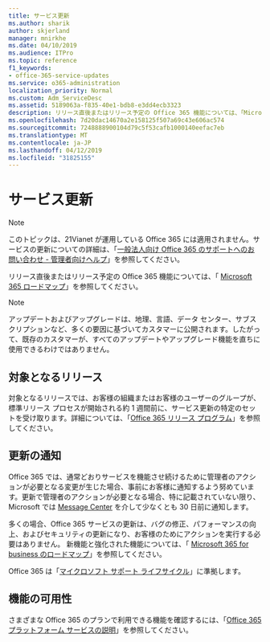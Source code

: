 ```yaml
---
title: サービス更新
ms.author: sharik
author: skjerland
manager: mnirkhe
ms.date: 04/10/2019
ms.audience: ITPro
ms.topic: reference
f1_keywords:
- office-365-service-updates
ms.service: o365-administration
localization_priority: Normal
ms.custom: Adm_ServiceDesc
ms.assetid: 5189063a-f835-40e1-bdb8-e3dd4ecb3323
description: リリース直後またはリリース予定の Office 365 機能については、「Microsoft 365 ロードマップ」を参照してください。
ms.openlocfilehash: 7d20dac14670a2e158125f507a69c43e606ac574
ms.sourcegitcommit: 7248888900104d79c5f53cafb1000140eefac7eb
ms.translationtype: MT
ms.contentlocale: ja-JP
ms.lasthandoff: 04/12/2019
ms.locfileid: "31825155"
---
```

# <a name="service-updates"></a>サービス更新

> [!NOTE]
> このトピックは、21Vianet が運用している Office 365 には適用されません。サービスの更新についての詳細は、「[一般法人向け Office 365 のサポートへのお問い合わせ - 管理者向けヘルプ](http://go.microsoft.com/fwlink/?LinkID=733350&amp;clcid=0x409)」を参照してください。 
  
リリース直後またはリリース予定の Office 365 機能については、「 [Microsoft 365 ロードマップ](https://go.microsoft.com/fwlink/?LinkId=509914)」を参照してください。
  
> [!NOTE]
> アップデートおよびアップグレードは、地理、言語、データ センター、サブスクリプションなど、多くの要因に基づいてカスタマーに公開されます。したがって、既存のカスタマーが、すべてのアップデートやアップグレード機能を直ちに使用できるわけではありません。 
  
## <a name="targeted-release"></a>対象となるリリース

対象となるリリースでは、お客様の組織またはお客様のユーザーのグループが、標準リリース プロセスが開始される約 1 週間前に、サービス更新の特定のセットを受け取ります。詳細については、「[Office 365 リリース プログラム](https://go.microsoft.com/fwlink/p/?LinkId=509823)」を参照してください。 
  
## <a name="update-notifications"></a>更新の通知

Office 365 では、通常どおりサービスを機能させ続けるために管理者のアクションが必要となる変更が生じた場合、事前にお客様に通知するよう努めています。更新で管理者のアクションが必要となる場合、特に記載されていない限り、Microsoft では [Message Center](http://technet.microsoft.com/library/38FB3333-BFCC-4340-A37B-DEDA509C209.aspx) を介して少なくとも 30 日前に通知します。 
  
多くの場合、Office 365 サービスの更新は、バグの修正、パフォーマンスの向上、およびセキュリティの更新になり、お客様のためにアクションを実行する必要はありません。 新機能と強化された機能については、「 [Microsoft 365 for business のロードマップ](http://roadmap.office.com/)」を参照してください。
  
Office 365 は「[マイクロソフト サポート ライフサイクル](https://support.microsoft.com/lifecycle#gp/osslpolicy)」に準拠します。
  
## <a name="feature-availability"></a>機能の可用性

さまざまな Office 365 のプランで利用できる機能を確認するには、「[Office 365 プラットフォーム サービスの説明](https://technet.microsoft.com/library/office-365-platform-service-description.aspx)」を参照してください。
  

